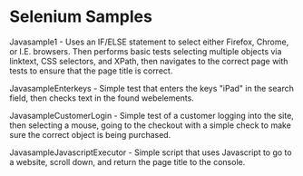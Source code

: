 # Selenium Samples


Javasample1 - Uses an IF/ELSE statement to select either Firefox, Chrome, or I.E. browsers. Then performs basic tests selecting multiple objects via linktext, CSS selectors, and XPath, then navigates to the correct page with tests to ensure that the page title is correct.

JavasampleEnterkeys - Simple test that enters the keys "iPad" in the search field, then checks text in the found webelements.

JavasampleCustomerLogin - Simple test of a customer logging into the site, then selecting a mouse, going to the checkout with a simple check to make sure the correct object is being purchased.

JavasampleJavascriptExecutor - Simple script that uses Javascript to go to a website, scroll down, and return the page title to the console.
